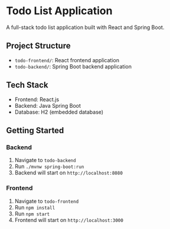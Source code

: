 # Todo List Application

A full-stack todo list application built with React and Spring Boot.

## Project Structure
- `todo-frontend/`: React frontend application
- `todo-backend/`: Spring Boot backend application

## Tech Stack
- Frontend: React.js
- Backend: Java Spring Boot
- Database: H2 (embedded database)

## Getting Started
### Backend
1. Navigate to `todo-backend`
2. Run `./mvnw spring-boot:run`
3. Backend will start on `http://localhost:8080`

### Frontend
1. Navigate to `todo-frontend`
2. Run `npm install`
3. Run `npm start`
4. Frontend will start on `http://localhost:3000`
